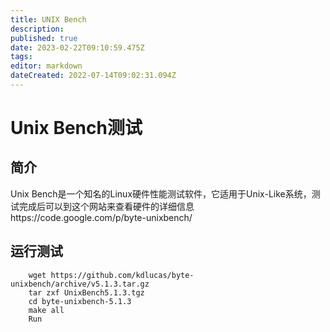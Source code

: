 ```yaml
---
title: UNIX Bench
description: 
published: true
date: 2023-02-22T09:10:59.475Z
tags: 
editor: markdown
dateCreated: 2022-07-14T09:02:31.094Z
---
```


# Unix Bench测试
## 简介
Unix Bench是一个知名的Linux硬件性能测试软件，它适用于Unix-Like系统，测试完成后可以到这个网站来查看硬件的详细信息https://code.google.com/p/byte-unixbench/
## 运行测试
    	wget https://github.com/kdlucas/byte-unixbench/archive/v5.1.3.tar.gz
    	tar zxf UnixBench5.1.3.tgz
    	cd byte-unixbench-5.1.3
    	make all
    	Run